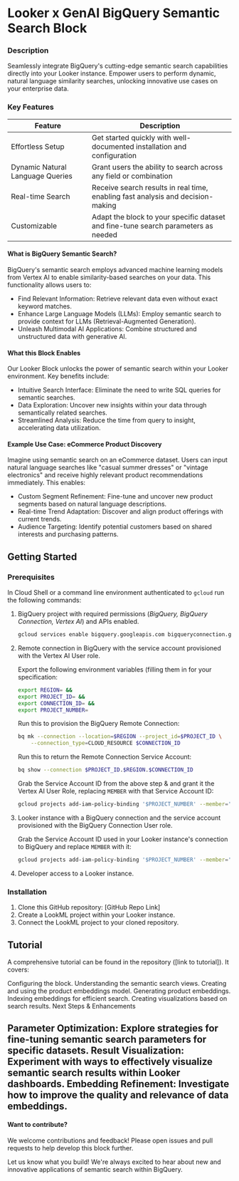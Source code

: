 # Looker x GenAI BigQuery Semantic Search Block

### Description
Seamlessly integrate BigQuery's cutting-edge semantic search capabilities directly into your Looker instance. Empower users to perform dynamic, natural language similarity searches, unlocking innovative use cases on your enterprise data.

### Key Features
| Feature | Description |
| --- | --- |
| Effortless Setup | Get started quickly with well-documented installation and configuration|
| Dynamic Natural Language Queries | Grant users the ability to search across any field or combination | of fields in Looker Explores using natural language.
| Real-time Search | Receive search results in real time, enabling fast analysis and decision-making |
| Customizable | Adapt the block to your specific dataset and fine-tune search parameters as needed |

#### What is BigQuery Semantic Search?

BigQuery's semantic search employs advanced machine learning models from Vertex AI to enable similarity-based searches on your data. This functionality allows users to:

* Find Relevant Information: Retrieve relevant data even without exact keyword matches.
* Enhance Large Language Models (LLMs): Employ semantic search to provide context for LLMs (Retrieval-Augmented Generation).
* Unleash Multimodal AI Applications: Combine structured and unstructured data with generative AI.

#### What this Block Enables

Our Looker Block unlocks the power of semantic search within your Looker environment. Key benefits include:

* Intuitive Search Interface: Eliminate the need to write SQL queries for semantic searches.
* Data Exploration: Uncover new insights within your data through semantically related searches.
* Streamlined Analysis: Reduce the time from query to insight, accelerating data utilization.

#### Example Use Case: eCommerce Product Discovery

Imagine using semantic search on an eCommerce dataset. Users can input natural language searches like "casual summer dresses" or "vintage electronics" and receive highly relevant product recommendations immediately. This enables:

* Custom Segment Refinement: Fine-tune and uncover new product segments based on natural language descriptions.
* Real-time Trend Adaptation: Discover and align product offerings with current trends.
* Audience Targeting: Identify potential customers based on shared interests and purchasing patterns.


## Getting Started

### Prerequisites

In Cloud Shell or a command line environment authenticated to `gcloud` run the following commands:

1. BigQuery project with required permissions (*BigQuery, BigQuery Connection, Vertex AI*) and APIs enabled.

    ```bash
    gcloud services enable bigquery.googleapis.com bigqueryconnection.googleapis.com aiplatform.googleapis.com
    ```
2. Remote connection in BigQuery with the service account provisioned with the Vertex AI User role.

    Export the following environment variables (filling them in for your specification:
    ```bash
    export REGION= &&
    export PROJECT_ID= &&
    export CONNECTION_ID= &&
    export PROJECT_NUMBER=
    ```
   Run this to provision the BigQuery Remote Connection:
   ```bash
   bq mk --connection --location=$REGION --project_id=$PROJECT_ID \
       --connection_type=CLOUD_RESOURCE $CONNECTION_ID
   ```

   Run this to return the Remote Connection Service Account:
   ```bash
   bq show --connection $PROJECT_ID.$REGION.$CONNECTION_ID
   ```

   Grab the Service Account ID from the above step & and grant it the Vertex AI User Role, replacing      `MEMBER` with that Service Account ID:
   ```bash
   gcloud projects add-iam-policy-binding '$PROJECT_NUMBER' --member='serviceAccount:MEMBER' --       role='roles/aiplatform.user' --condition=None
   ```

3. Looker instance with a BigQuery connection and the service account provisioned with the BigQuery Connection User role.

   Grab the Service Account ID used in your Looker instance's connection to BigQuery and replace  `MEMBER`   with it:
   ```bash
   gcloud projects add-iam-policy-binding '$PROJECT_NUMBER' --member='serviceAccount:MEMBER' --          role='roles/bigquery.connectionUser' --condition=None
   ```
4. Developer access to a Looker instance.

### Installation

1. Clone this GitHub repository: [GitHub Repo Link]
2. Create a LookML project within your Looker instance.
3. Connect the LookML project to your cloned repository.

## Tutorial

A comprehensive tutorial can be found in the repository ([link to tutorial]). It covers:

Configuring the block.
Understanding the semantic search views.
Creating and using the product embeddings model.
Generating product embeddings.
Indexing embeddings for efficient search.
Creating visualizations based on search results.
Next Steps & Enhancements

Parameter Optimization: Explore strategies for fine-tuning semantic search parameters for specific datasets.
Result Visualization: Experiment with ways to effectively visualize semantic search results within Looker dashboards.
Embedding Refinement: Investigate how to improve the quality and relevance of data embeddings.
---

#### Want to contribute?
We welcome contributions and feedback!  Please open issues and pull requests to help develop this block further.

Let us know what you build!
We're always excited to hear about new and innovative applications of semantic search within BigQuery.
